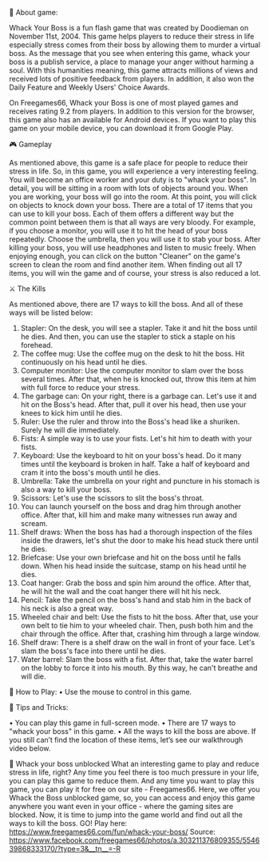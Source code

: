 🔰 About game:

Whack Your Boss is a fun flash game that was created by Doodieman on November 11st, 2004. This game helps players to reduce their stress in life especially stress comes from their boss by allowing them to murder a virtual boss. As the message that you see when entering this game, whack your boss is a publish service, a place to manage your anger without harming a soul. With this humanities meaning, this game attracts millions of views and received lots of positive feedback from players. In addition, it also won the Daily Feature and Weekly Users' Choice Awards.
 
On Freegames66, Whack your Boss is one of most played games and receives rating 9.2 from players.
In addition to this version for the browser, this game also has an available for Android devices. If you want to play this game on your mobile device, you can download it from Google Play.

🎮 Gameplay

As mentioned above, this game is a safe place for people to reduce their stress in life. So, in this game, you will experience a very interesting feeling. You will become an office worker and your duty is to "whack your boss".
In detail, you will be sitting in a room with lots of objects around you. When you are working, your boss will go into the room. At this point, you will click on objects to knock down your boss. There are a total of 17 items that you can use to kill your boss. Each of them offers a different way but the common point between them is that all ways are very bloody. For example, if you choose a monitor, you will use it to hit the head of your boss repeatedly. Choose the umbrella, then you will use it to stab your boss.
After killing your boss, you will use headphones and listen to music freely. When enjoying enough, you can click on the button "Cleaner" on the game's screen to clean the room and find another item. When finding out all 17 items, you will win the game and of course, your stress is also reduced a lot.

⚔️ The Kills

As mentioned above, there are 17 ways to kill the boss. And all of these ways will be listed below:
1.	Stapler: On the desk, you will see a stapler. Take it and hit the boss until he dies. And then, you can use the stapler to stick a staple on his forehead.
2.	The coffee mug: Use the coffee mug on the desk to hit the boss. Hit continuously on his head until he dies.
3.	Computer monitor: Use the computer monitor to slam over the boss several times. After that, when he is knocked out, throw this item at him with full force to reduce your stress.
4.	The garbage can: On your right, there is a garbage can. Let's use it and hit on the Boss's head. After that, pull it over his head, then use your knees to kick him until he dies.
5.	Ruler: Use the ruler and throw into the Boss's head like a shuriken. Surely he will die immediately.
6.	Fists: A simple way is to use your fists. Let's hit him to death with your fists.
7.	Keyboard: Use the keyboard to hit on your boss's head. Do it many times until the keyboard is broken in half. Take a half of keyboard and cram it into the boss's mouth until he dies.
8.	Umbrella: Take the umbrella on your right and puncture in his stomach is also a way to kill your boss.
9.	Scissors: Let's use the scissors to slit the boss's throat.
10.	You can launch yourself on the boss and drag him through another office. After that, kill him and make many witnesses run away and scream.
11.	Shelf draws: When the boss has had a thorough inspection of the files inside the drawers, let's shut the door to make his head stuck there until he dies.
12.	Briefcase: Use your own briefcase and hit on the boss until he falls down. When his head inside the suitcase, stamp on his head until he dies.
13.	Coat hanger: Grab the boss and spin him around the office. After that, he will hit the wall and the coat hanger there will hit his neck.
14.	Pencil: Take the pencil on the boss's hand and stab him in the back of his neck is also a great way.
15.	Wheeled chair and belt: Use the fists to hit the boss. After that, use your own belt to tie him to your wheeled chair. Then, push both him and the chair through the office. After that, crashing him through a large window.
16.	Shelf draw: There is a shelf draw on the wall in front of your face. Let's slam the boss's face into there until he dies.
17.	Water barrel: Slam the boss with a fist. After that, take the water barrel on the lobby to force it into his mouth. By this way, he can't breathe and will die.

🔰 How to Play:
•	Use the mouse to control in this game.

🔰 Tips and Tricks:

•	You can play this game in full-screen mode.
•	There are 17 ways to "whack your boss" in this game.
•	All the ways to kill the boss are above. If you still can’t find the location of these items, let’s see our walkthrough video below.

🔰 Whack your boss unblocked
What an interesting game to play and reduce stress in life, right? Any time you feel there is too much pressure in your life, you can play this game to reduce them. And any time you want to play this game, you can play it for free on our site - Freegames66. Here, we offer you Whack the Boss unblocked game, so, you can access and enjoy this game anywhere you want even in your office - where the gaming sites are blocked.
Now, it is time to jump into the game world and find out all the ways to kill the boss. GO!
Play here: https://www.freegames66.com/fun/whack-your-boss/
Source: https://www.facebook.com/freegames66/photos/a.303211376809355/554639868333170/?type=3&__tn__=-R



